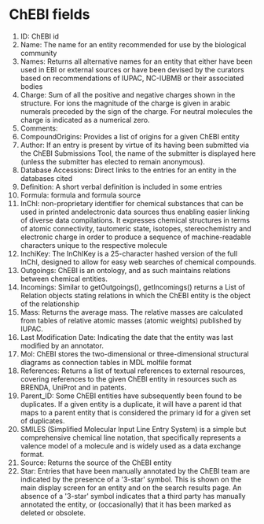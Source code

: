 # ChEBI fields

1. ID: ChEBI id
2. Name: The name for an entity recommended for use by the biological community
3. Names: Returns all alternative names for an entity that either have been used in EBI or external sources or have been devised by the curators based on recommendations of IUPAC, NC-IUBMB or their associated bodies
4. Charge: Sum of all the positive and negative charges shown in the structure. For ions the magnitude of the charge is given in arabic numerals preceded by the sign of the charge. For neutral molecules the charge is indicated as a numerical zero.
5. Comments:
6. CompoundOrigins: Provides a list of origins for a given ChEBI entity
7. Author: If an entry is present by virtue of its having been submitted via the ChEBI Submissions Tool, the name of the submitter is displayed here (unless the submitter has elected to remain anonymous).
8. Database Accessions: Direct links to the entries for an entity in the databases cited
9. Definition: A short verbal definition is included in some entries
10. Formula: formula and formula source
11. InChI: non-proprietary identifier for chemical substances that can be used in printed andelectronic data sources thus enabling easier linking of diverse data compilations. It expresses chemical structures in terms of atomic connectivity, tautomeric state, isotopes, stereochemistry and electronic charge in order to produce a sequence of machine-readable characters unique to the respective molecule
12. InchiKey: The InChIKey is a 25-character hashed version of the full InChI, designed to allow for easy web searches of chemical compounds.
13. Outgoings: ChEBI is an ontology, and as such maintains relations between chemical entities.
14. Incomings: Similar to getOutgoings(), getIncomings() returns a List of Relation objects stating relations in which the ChEBI entity is the object of the relationship
15. Mass: Returns the average mass. The relative masses are calculated from tables of relative atomic masses
    (atomic weights) published by IUPAC.
16. Last Modification Date: Indicating the date that the entity was last modified by an annotator.
17. Mol: ChEBI stores the two-dimensional or three-dimensional structural diagrams as connection tables in MDL molfile format
18. References: Returns a list of textual references to external resources, covering references to the given ChEBI entity in resources such as BRENDA, UniProt and in patents.
19. Parent_ID: Some ChEBI entities have subsequently been found to be duplicates. If a given entity is a duplicate, it will
    have a parent id that maps to a parent entity that is considered the primary id for a given set of duplicates.
20. SMILES (Simplified Molecular Input Line Entry System) is a simple but comprehensive chemical line
    notation, that specifically represents a valence model of a molecule and is widely used as a data
    exchange format.
21. Source: Returns the source of the ChEBI entity
22. Star: Entries that have been manually annotated by the ChEBI team are indicated by the presence of a '3-star' symbol. This is shown on the main display screen for an entity and on the search results page. An absence of a '3-star' symbol indicates that a third party has manually annotated the entity, or  (occasionally) that it has been marked as deleted or obsolete.
